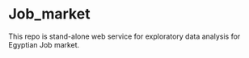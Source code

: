 # Job_market
This repo is stand-alone web service for exploratory data analysis for Egyptian Job market. 
